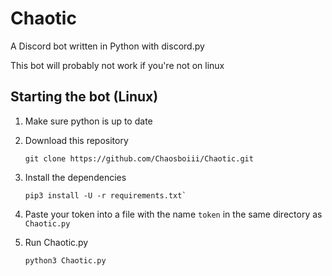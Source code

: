 # Chaotic
A Discord bot written in Python with discord.py

This bot will probably not work if you're not on linux

## Starting the bot (Linux)

1. Make sure python is up to date

2. Download this repository

	```
	git clone https://github.com/Chaosboiii/Chaotic.git
	```

3. Install the dependencies

	```
	pip3 install -U -r requirements.txt`
	```

4. Paste your token into a file with the name `token` in the same directory as `Chaotic.py`
		
5. Run Chaotic.py

	```
	python3 Chaotic.py
	```

